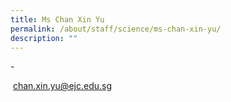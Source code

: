 ```yaml
---
title: Ms Chan Xin Yu
permalink: /about/staff/science/ms-chan-xin-yu/
description: ""
---
```


\-

 [chan.xin.yu@ejc.edu.sg](mailto:chan.xin.yu@ejc.edu.sg)